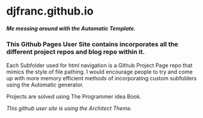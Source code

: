 # djfranc.github.io

##### Me messing around with the Automatic Template.


### This Github Pages User Site contains incorporates all the different project repos and blog repo within it.

Each Subfolder used for html navigation is a Github Project Page repo that mimics the style of file pathing.
I would encourage people to try and come up with more memory efficient methods of incorporating custom subfolders 
using the Automatic generator.

Projects are solved using The Programmer idea Book.

*This github user site is using the Architect Theme.*
